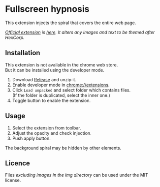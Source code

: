 # Fullscreen hypnosis

This extension injects the spiral that covers the entire web page. 

*[Official extension](https://www.hexcorp.net/hexcorp-chrome-extension) is [here](https://chrome.google.com/webstore/detail/hexcorp-launcher/gjlejcomkcgdgnglndfokkhiigenlkjp).
It alters any images and text to be themed after HexCorp.*

## Installation

This extension is not available in the chrome web store.  
But it can be installed using the developer mode.

1. Download [Release](https://github.com/HexDrone3064/FullscreenHypnosis/releases/) and unzip it.
1. Enable developer mode in [chrome://extensions](chrome://extensions/).
1. Click `Load unpacked` and select folder which contains files.  
   (If the folder is duplicated, select the inner one.)
1. Toggle button to enable the extension.

## Usage

1. Select the extension from toolbar.
1. Adjust the opacity and check injection.
1. Push apply button.

The background spiral may be hidden by other elements.

## Licence

Files *excluding images in the img directory* can be used under the MIT license.
